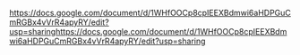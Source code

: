 https://docs.google.com/document/d/1WHfOOCp8cpIEEXBdmwi6aHDPGuCmRGBx4vVrR4apyRY/edit?usp=sharinghttps://docs.google.com/document/d/1WHfOOCp8cpIEEXBdmwi6aHDPGuCmRGBx4vVrR4apyRY/edit?usp=sharing
